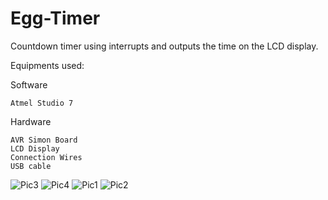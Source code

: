 # Egg-Timer
Countdown timer using interrupts and outputs the time on the LCD display. 

Equipments used:
  
  Software 
    
    Atmel Studio 7
  
  Hardware
   
    AVR Simon Board 
    LCD Display 
    Connection Wires
    USB cable

![Pic3](https://user-images.githubusercontent.com/73201634/139557255-bee9a8f8-9a77-49c8-a0b5-649088b5fd6e.PNG)
![Pic4](https://user-images.githubusercontent.com/73201634/139557256-938477c2-20c9-44a0-93f6-ee7b325f99a9.PNG)
![Pic1](https://user-images.githubusercontent.com/73201634/139557257-24867f96-0512-44ce-ab0a-db6b2ffb2c8e.PNG)
![Pic2](https://user-images.githubusercontent.com/73201634/139557259-914832fb-c00f-4276-bfe9-c1f3e93f95bb.PNG)
